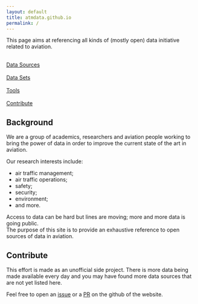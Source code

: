 ```yaml
---
layout: default
title: atmdata.github.io
permalink: /
---
```


This page aims at referencing all kinds of (mostly open) data initiative related to aviation.

<div class="home-panel">
<div class="element">
<a href="/sources"><i class="fas fa-paper-plane" style="font-size: 48pt;"></i><br/>Data Sources</a>
</div>
<div class="element">
<a href="/datasets"><i class="fas fa-globe-europe" style="font-size: 48pt;"></i><br/>Data Sets</a>
</div>
<div class="element">
<a href="/tools"><i class="fas fa-tools" style="font-size: 48pt;"></i><br/>Tools</a>
</div>
<div class="element">
<a href="https://github.com/atmdata/atmdata.github.io/issues/new"><i class="fas fa-pen" style="font-size: 48pt;"></i><br/>Contribute</a>
</div>
</div>
<div style="clear: both"></div>

## Background

We are a group of academics, researchers and aviation people working to bring the power of data in order to improve the current state of the art in aviation.

Our research interests include:
- air traffic management;
- air traffic operations;
- safety;
- security;
- environment;
- and more.

Access to data can be hard but lines are moving; more and more data is going public.  
The purpose of this site is to provide an exhaustive reference to open sources of data in aviation.

## Contribute

This effort is made as an unofficial side project. There is more data being made available every day and you may have found more data sources that are not yet listed here.

Feel free to open an [issue](https://github.com/atmdata/atmdata.github.io/issues/new) or a [PR]() on the github of the website.
